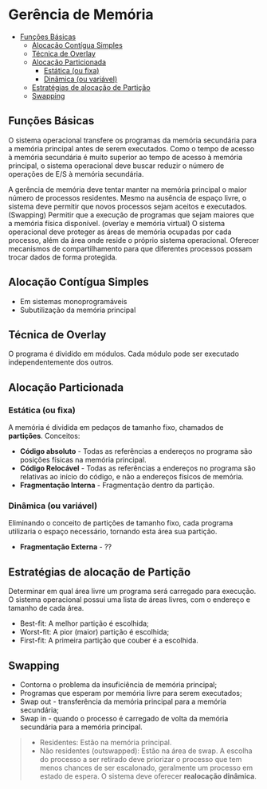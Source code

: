 # Gerência de Memória

- [Funções Básicas](#funções-básicas)
  - [Alocação Contígua Simples](#alocação-contígua-simples)
  - [Técnica de Overlay](#técnica-de-overlay)
  - [Alocação Particionada](#alocação-particionada)
    - [Estática (ou fixa)](#estática-ou-fixa)
    - [Dinâmica (ou variável)](#dinâmica-ou-variável)
  - [Estratégias de alocação de Partição](#estratégias-de-alocação-de-partição)
  - [Swapping](#swapping)

## Funções Básicas

O sistema operacional transfere os programas da memória secundária para a memória principal antes de serem executados.
Como o tempo de acesso à memória secundária é muito superior ao tempo de acesso à memória principal, o sistema operacional deve buscar reduzir o número de operações de E/S à memória secundária.

A gerência de memória deve tentar manter na memória principal o maior número de processos residentes.
Mesmo na ausência de espaço livre, o sistema deve permitir que novos processos sejam aceitos e executados. (Swapping)
Permitir que a execução de programas que sejam maiores que a memória física disponível. (overlay e memória virtual)
O sistema operacional deve proteger as áreas de memória ocupadas por cada processo, além da área onde reside o próprio sistema operacional.
Oferecer mecanismos de compartilhamento para que diferentes processos possam trocar dados de forma protegida.

## Alocação Contígua Simples

- Em sistemas monoprogramáveis
- Subutilização da memória principal

## Técnica de Overlay

O programa é dividido em módulos. Cada módulo pode ser executado independentemente dos outros.

## Alocação Particionada

### Estática (ou fixa)

A memória é dividida em pedaços de tamanho fixo, chamados de **partições**.
Conceitos:
- **Código absoluto** - Todas as referências a endereços no programa são posições físicas na memória principal.
- **Código Relocável** - Todas as referências a endereços no programa são relativas ao início do código, e não a endereços físicos de memória.
- **Fragmentação Interna** - Fragmentação dentro da partição.

### Dinâmica (ou variável)

Eliminando o conceito de partições de tamanho fixo, cada programa utilizaria o espaço necessário, tornando esta área sua partição.
- **Fragmentação Externa** - ??

## Estratégias de alocação de Partição

Determinar em qual área livre um programa será carregado para execução.
O sistema operacional possui uma lista de áreas livres, com o endereço e tamanho de cada área.

- Best-fit: A melhor partição é escolhida;
- Worst-fit: A pior (maior) partição é escolhida;
- First-fit: A primeira partição que couber é a escolhida.

## Swapping

- Contorna o problema da insuficiência de memória principal;
- Programas que esperam por memória livre para serem executados;
- Swap out - transferência da memória principal para a memória secundária;
- Swap in - quando o processo é carregado de volta da memória secundária para a memória principal.
> - Residentes: Estão na memória principal.
> - Não residentes (outswapped): Estão na área de swap.
A escolha do processo a ser retirado deve priorizar o processo que tem menos chances de ser escalonado, geralmente um processo em estado de espera.
O sistema deve oferecer **realocação dinâmica**.
